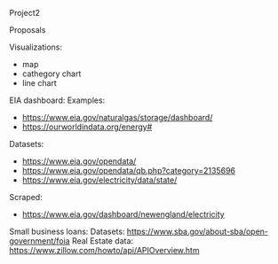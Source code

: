 Project2

Proposals

Visualizations:
- map
- cathegory chart
- line chart

EIA dashboard: Examples:
- https://www.eia.gov/naturalgas/storage/dashboard/ 
- https://ourworldindata.org/energy#

Datasets:
- https://www.eia.gov/opendata/
- https://www.eia.gov/opendata/qb.php?category=2135696
- https://www.eia.gov/electricity/data/state/

Scraped:
- https://www.eia.gov/dashboard/newengland/electricity

Small business loans: Datasets:
https://www.sba.gov/about-sba/open-government/foia
Real Estate data:
https://www.zillow.com/howto/api/APIOverview.htm
  

  
  
